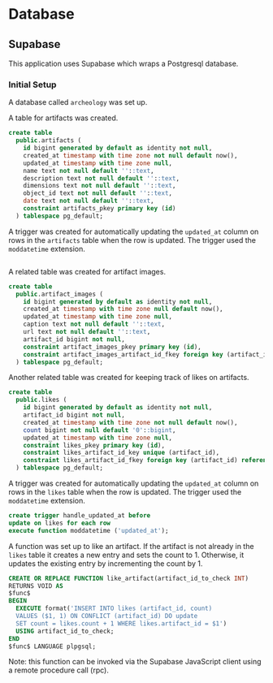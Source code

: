 # Database

## Supabase

This application uses Supabase which wraps a Postgresql database.

### Initial Setup

A database called `archeology` was set up.

A table for artifacts was created.

```sql
create table
  public.artifacts (
    id bigint generated by default as identity not null,
    created_at timestamp with time zone not null default now(),
    updated_at timestamp with time zone null,
    name text not null default ''::text,
    description text not null default ''::text,
    dimensions text not null default ''::text,
    object_id text not null default ''::text,
    date text not null default ''::text,
    constraint artifacts_pkey primary key (id)
  ) tablespace pg_default;
```

A trigger was created for automatically updating the `updated_at` column on rows
in the `artifacts` table when the row is updated. The trigger used the
`moddatetime` extension.

```sql

```

A related table was created for artifact images.

```sql
create table
  public.artifact_images (
    id bigint generated by default as identity not null,
    created_at timestamp with time zone null default now(),
    updated_at timestamp with time zone null,
    caption text not null default ''::text,
    url text not null default ''::text,
    artifact_id bigint not null,
    constraint artifact_images_pkey primary key (id),
    constraint artifact_images_artifact_id_fkey foreign key (artifact_id) references artifacts (id) on delete cascade
  ) tablespace pg_default;
```

Another related table was created for keeping track of likes on artifacts.

```sql
create table
  public.likes (
    id bigint generated by default as identity not null,
    artifact_id bigint not null,
    created_at timestamp with time zone not null default now(),
    count bigint not null default '0'::bigint,
    updated_at timestamp with time zone null,
    constraint likes_pkey primary key (id),
    constraint likes_artifact_id_key unique (artifact_id),
    constraint likes_artifact_id_fkey foreign key (artifact_id) references artifacts (id) on delete cascade
  ) tablespace pg_default;
```

A trigger was created for automatically updating the `updated_at` column on rows
in the `likes` table when the row is updated. The trigger used the `moddatetime`
extension.

```sql
create trigger handle_updated_at before
update on likes for each row
execute function moddatetime ('updated_at');
```

A function was set up to like an artifact. If the artifact is not already in the
`likes` table it creates a new entry and sets the count to 1. Otherwise, it
updates the existing entry by incrementing the count by 1.

```sql
CREATE OR REPLACE FUNCTION like_artifact(artifact_id_to_check INT)
RETURNS VOID AS
$func$
BEGIN
  EXECUTE format('INSERT INTO likes (artifact_id, count)
  VALUES ($1, 1) ON CONFLICT (artifact_id) DO update
  SET count = likes.count + 1 WHERE likes.artifact_id = $1')
  USING artifact_id_to_check;
END
$func$ LANGUAGE plpgsql;
```

Note: this function can be invoked via the Supabase JavaScript client using
a remote procedure call (rpc).
